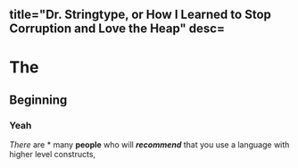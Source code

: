 title="Dr. Stringtype, or How I Learned to Stop Corruption and Love the Heap"
desc=
-
# The
## Beginning
### Yeah
*There* are \* many **people** who will ***recommend*** that you use a language with higher level constructs, 